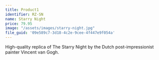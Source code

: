 ```yaml
---
title: Product1
identifier: RZ-SN
name: Starry Night
price: 79.95
image: "/assets/images/starry-night.jpg"
file_guid: '09e589c7-3d18-4c2e-9cee-4f447e9f054a'
---
```


High-quality replica of The Starry Night by the Dutch post-impressionist painter Vincent van Gogh.
